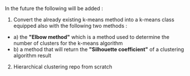 In the future the following will be added :

1. Convert the already existing k-means method into a k-means class equipped also with the following two methods : 
- a) the **"Elbow method"** which is a method used to determine the number of clusters for the k-means algorithm
- b) a method that will return the **"Silhouette coefficient"** of a clustering algorithm result

2. Hierarchical clustering repo from scratch
